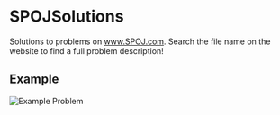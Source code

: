 # SPOJSolutions
Solutions to problems on www.SPOJ.com. Search the file name on the website to find a full problem description!

## Example
![Example Problem](https://github.com/austinkeil96/SPOJSolutions/blob/master/SPOJ2.png)

